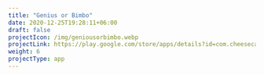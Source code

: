 ```yaml
---
title: "Genius or Bimbo"
date: 2020-12-25T19:28:11+06:00
draft: false
projectIcon: /img/geniousorbimbo.webp
projectLink: https://play.google.com/store/apps/details?id=com.cheesecake.fahim.geniusorbimbo
weight: 6
projectType: app
---
```


